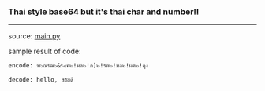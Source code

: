 ### Thai style base64 but it's thai char and number!!

---

source: [main.py](https://github.com/Meikouuu/tb/blob/main/main.py)




sample result of code:
```txt
encode: ฑ๖ฌรฒ๖&ร๘ฅ๒!มล๒!ภ)๒!รต๒!มล๒!ผฅ๒!ฤง

decode: hello, สวัสดี

```
